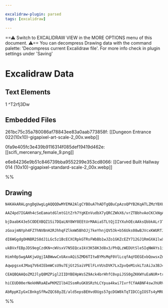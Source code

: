 ```yaml
---

excalidraw-plugin: parsed
tags: [excalidraw]

---
```

==⚠  Switch to EXCALIDRAW VIEW in the MORE OPTIONS menu of this document. ⚠== You can decompress Drawing data with the command palette: 'Decompress current Excalidraw file'. For more info check in plugin settings under 'Saving'


# Excalidraw Data

## Text Elements
1 ^T2rfj3Dw

## Embedded Files
261bc75c35a780086af78843ee83a0aab773858f: [[Dungeon Entrance 022(10x10)-gigapixel-art-scale-2_00x.webp]]

0fa9e405fc3e439b9116314f085def19419d462e: [[scifi_mercenary_female_9.png]]

e6e84236e9b51c846739bba9552299e353cd8066: [[Carved Built Hallway 014 (10x10)-gigapixel-standard-scale-2_00x.webp]]

%%
## Drawing
```compressed-json
N4KAkARALgngDgUwgLgAQQQDwMYEMA2AlgCYBOuA7hADTgQBuCpAzoQPYB2KqATLZMzYBXUtiRoIACyhQ4zZAHoFAc0JRJQgEYA6bGwC2CgF7N6hbEcK4OCtptbErHALRY8RMpWdx8Q1TdIEfARcZgRmBShcZQUebQBObR4aOiCEfQQOKGZuAG1wMFAwYogSbggeAEdlABZKtkxiFOLIWERywn1opH4SzG5nAEYAZgAObRqeADZRwZr4+JqAdgBW

AAZ4pd7IGAHh4cSeEamatdGlmtG1tZrh7YgKEnVudbX7yQRCZWkX6/vrZTBbhvAoCKCkNgAawQAGE2Pg2KRyuDrMw4LhAllmiVNLhsJDlBChBxiHCEUiJCiOGiMZkoNjIAAzQj4fAAZVgQIkkjxGkCDIgzHBUIQAHUnpJuIN7kKIdCOTAuehBB4BUTvhxwjk0NLQRA2OjsGpdjq/nqiSTNcxtagOEJWTKEAgmjqLut7owWOwuDqFh6mKxOAA5Thi

bjDaabK43e5CODEXBQZ1Si7DQaLNY8WY8EEtUrMAAiaSTLtQjIIYXuhOEcAAksQbbkALr3TTCEkAUWCGSyjZbeqIHEh3DtDoHbHxybQ4KECHuzOC9fKCCmCFGk2Gq/imhWg2w66mSwOmlx8RWKx4PAWCGGK2G2GIVymUwFzHc4lQ+RaYF138GoP7PNCBJLBygALSMCACgAX16IoSjKCQliWOB9AAcQAJQAVQAQQFNoP1KLplB6PV+jQZwpjGJJVk

zGoajmNYph4FZ7hNVBnH2RJhhqFZlkmW5BhOJj7keYhnjQV53k+b56Uks08wBJVcxKWURTJRFkXIal0UxelWzxAkLVJeFNMpbSaT0gUF3ZTlCJ5bA+VIvM1OhcVxMlHUZWFeU7PKFUynudVJCtG1fxKA08WNKUFJKYzQpHe18EdKdUBWTZmP9L1OClO8ssDDgQw4MNJIvJZFniUZRljeNE1SwZU3THjnwWO49UIQti1S8t8ErPVqzjes+1bdtiC7

dI6WGgdgOHNBR2S8dJ1LGc5z1BcECXCRpkGTRsFWbBb1wJZo1GKZcEZY712GJ1RmGXA1lwXBNGQsYVlGRlX3fPJQR/bYfwA+5gOIUCJHuqDilggp4MgRD0DZMCACkhAADTWHL7gIjpiOcvo9hWbQNmOuZ4ivaYeGGLY9XY5xLzWbQKfo1ZkMGFZyravMxIk1BTm0JYr0ucnmP45Cpmkr4fjQJZBm0dYsymeI1k3HialFvUlI/FSwTlWFTIpdAqUs

ukBVxfEBpJDS9egCzdKN+cWVsxV7N5EQca1kV3K58K3d8x3/PhQLzWEDUtSle5IqNWAYs1iB4pDuakpS0spnWZD8u9cMVbT4NQw/ZOLxzNYllVvM4wTEsU0EjNhkzQvAc64Jy7QHq+rzAa6wbPJAJxUbxp7bJO/uQdZttBPFuhUtm9WvN1s29A1nLeIEFOFZGQOpfj3iQYhLTGpGTOFZgcZdMGPiYgVZ4V3BS+tAvxaL3/paLuYZA8j0FwQZwbAS

Himh0pSwgAAKjwUgjIABWwwCxUAxvAQiSZMD6TItwBYMsMqF0VlLcqfAqYDEGExbQowsxZnmAQpix9RISilIkU4zFWJ6g+OLOS3NxjFxKOrYE3ltYW3KAAYgQIrEYH8DKm2Mlw8yqIbZYjtqyBUSpBT+yaBw92FC0BYJcj5BAMjCIBQUYHPwIU46oC9vqQ00VTTRzbkNAea1yAZFnvNQGL9yi4GSEFUaCV45jhck6UsDF5gkxzFnH0qAFaBKKiVV

Aqwpgsx4JMaq7V64IEbmWCsU9u7EjGt2SaiVPElFLnVUsDVK7LxZpvQeM1skLTzAiJa3BJ4YywIwiAgjzSUAAQ08ozTp6cCgGyQgRgPybnnN0gAYrgfQLJ2IsNaA0nCRBlBBIgMERkCC8yeigOYAgsyvgLKgAaAUegsi4GAkwOxo88yIi+MBAgbT4EdIFLgIQuyMLhD6R+FaZTNQAAkZIS0MfTFYMFwCAQgLgOAcAOR1W4PBaAHwMjlATKQYcvQG

CEAQBQAAQoZM2JlyQ8MZPigl2IIDYBEHpWsSZ9Ack4brHhfC0xpiJSS0gZKKWYuEaNUR+tra0kkQUYlpK6TkvSMM+2mi/aqmRUyll6QqVKI8twVRkApWCopbKn2sjtGMoFVkIV+gMJB30daUOfLlU6opQAeRMZHMxkrtVQF1cMkZYyJncBYfy5lKrhXdN6f08MbrTX2opTcqAWz5nlCWSspVdrdUQtICG5lbAKAfFwKWexJro0Uo7CSHCCak0hH/

hiCEUD00erNekHNRaAEwPKMZIlb4ISsmRuGK8SRzhLCYpua4kwi7IvrfCfAABNF4swJhURVgxRW0we18qMGwAwUK9T0AILOKUEwWa4KmDBW1pbA3pH1ek9x6Ba3IsJCQH1H4Al8tPcQDkCA4AvBPaQEgABZNgwMs1PWCBPFJj6SCct/ui+E/9SDKFxAACiOFsXgDVqDQag3TFYABKAUzzlD2gxDW0DuAIPV1g+TN4vBcOoAQ8hrdJa9JqoQJa9Zn

AbRppKIyGxCBnkgSfRwZQC68yZE/ald5epsBEHvdOUgs57gcDGW8kTqTIDCCgIOSTs4yMRU0KAhA2BshsnE3AV977xOaC/bUn9fK8TrMYAAud+BOMlExhIMIwR1Pp3uCSoUBgq3tA8ZUko1Tx6Gd6tJxZoQQ0ObMxZipgKv78AgOtG0wBoIgGgkAA===
```
%%